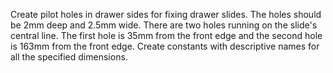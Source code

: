 Create pilot holes in drawer sides for fixing drawer slides. The holes should be 2mm deep and 2.5mm wide. There are two holes running on the slide's central line. The first hole is 35mm from the front edge and the second hole is 163mm from the front edge. Create constants with descriptive names for all the specified dimensions.                                                      
